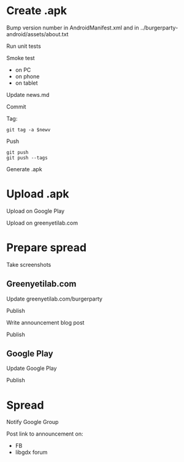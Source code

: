 # Create .apk

Bump version number in AndroidManifest.xml and in ../burgerparty-android/assets/about.txt

Run unit tests

Smoke test
- on PC
- on phone
- on tablet

Update news.md

Commit

Tag:

    git tag -a $newv

Push

    git push
    git push --tags

Generate .apk

# Upload .apk

Upload on Google Play

Upload on greenyetilab.com

# Prepare spread

Take screenshots

## Greenyetilab.com

Update greenyetilab.com/burgerparty

Publish

Write announcement blog post

Publish

## Google Play

Update Google Play

Publish

# Spread

Notify Google Group

Post link to announcement on:
- FB
- libgdx forum
